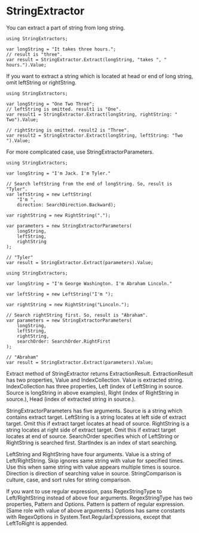 # StringExtractor
You can extract a part of string from long string.
```
using StringExtractors;

var longString = "It takes three hours.";
// result is "three".
var result = StringExtractor.Extract(longString, "takes ", " hours.").Value;
```

If you want to extract a string which is located at head or end of long string, omit leftString or rightString.
```
using StringExtractors;

var longString = "One Two Three";
// leftString is omitted. result1 is "One".
var result1 = StringExtractor.Extract(longString, rightString: " Two").Value;

// rightString is omitted. result2 is "Three".
var result2 = StringExtractor.Extract(longString, leftString: "Two ").Value;
```

For more complicated case, use StringExtractorParameters.
```
using StringExtractors;

var longString = "I'm Jack. I'm Tyler."

// Search leftString from the end of longString. So, result is "Tyler".
var leftString = new LeftString(
    "I'm ",
    direction: SearchDirection.Backward);

var rightString = new RightString(".");

var parameters = new StringExtractorParameters(
    longString,
    leftString,
    rightString
);

// "Tyler"
var result = StringExtractor.Extract(parameters).Value;
```

```
using StringExtractors;

var longString = "I'm George Washington. I'm Abraham Lincoln."

var leftString = new LeftString("I'm ");

var rightString = new RightString("Lincoln.");

// Search rightString first. So, result is "Abraham".
var parameters = new StringExtractorParameters(
    longString,
    leftString,
    rightString,
    searchOrder: SearchOrder.RightFirst
);

// "Abraham"
var result = StringExtractor.Extract(parameters).Value;
```

Extract method of StringExtractor returns ExtractionResult.
ExtractionResult has two properties, Value and IndexCollection.
Value is extracted string. 
IndexCollection has three properties,
Left (index of LeftString in source. Source is longString in above examples), 
Right (index of RightString in source.), 
Head (index of extracted string in source.).

StringExtractorParameters has five arguments.
Source is a string which contains extract target.
LeftString is a string locates at left side of extract target. Omit this if extract target
locates at head of source.
RightString is a string locates at right side of extract target. Omit this if extract target
locates at end of source.
SearchOrder specifies which of LeftString or RightString is searched first.
StartIndex is an index of start searching.

LeftString and RightString have four arguments.
Value is a string of Left/RightString.
Skip ignores same string with value for specified times. Use this when same string with value appears multiple times is source.
Direction is direction of searching value in source.
StringComparison is culture, case, and sort rules for string comparison.

If you want to use regular expression, pass RegexStringType to Left/RightString instead of 
above four arguments.
RegexStringType has two properties, Pattern and Options.
Pattern is pattern of regular expression. (Same role with value of above arguments.)
Options has same constants with RegexOptions in System.Text.RegularExpressions, except that LeftToRight is appended.